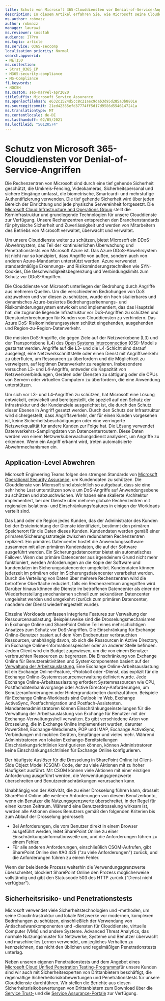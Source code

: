 ```yaml
---
title: Schutz von Microsoft 365-Clouddiensten vor Denial-of-Service-Angriffen
description: In diesem Artikel erfahren Sie, wie Microsoft seine Clouddienste vor Denial-of-Service-Angriffen (Denial-of-Service, DoS) schützen kann.
ms.author: robmazz
author: robmazz
manager: laurawi
ms.reviewer: sosstah
audience: ITPro
ms.topic: article
ms.service: O365-seccomp
localization_priority: Normal
search.appverid:
- MET150
ms.collection:
- Strat_O365_IP
- M365-security-compliance
- MS-Compliance
f1.keywords:
- NOCSH
ms.custom: seo-marvel-apr2020
titleSuffix: Microsoft Service Assurance
ms.openlocfilehash: e632c1524d5cc8c21aec9dab3d95d285a3b8801e
ms.sourcegitcommit: 21ed42335efd37774ff5d17d9586d5546147241a
ms.translationtype: MT
ms.contentlocale: de-DE
ms.lasthandoff: 02/05/2021
ms.locfileid: "50120574"
---
```

# <a name="defending-microsoft-365-cloud-services-against-denial-of-service-attacks"></a>Schutz von Microsoft 365-Clouddiensten vor Denial-of-Service-Angriffen

Die Rechenzentren von Microsoft sind durch eine tief gehende Sicherheit geschützt, die Umkreis-Fencing, Videokameras, Sicherheitspersonal und sichere Eingänge umfasst, die biometrische, Smartcard- und mehrstufige Authentifizierung verwenden. Die tief gehende Sicherheit wird über jeden Bereich der Einrichtung und jede physische Servereinheit fortgesetzt. Die [Microsoft Cloud Infrastructure and Operations Group](https://www.microsoft.com/cloud-platform/global-datacenters) stellt die Kerninfrastruktur und grundlegende Technologien für unsere Clouddienste zur Verfügung. Unsere Rechenzentren entsprechen den Branchenstandards für physische Sicherheit und Zuverlässigkeit und werden von Mitarbeitern des Betriebs von Microsoft verwaltet, überwacht und verwaltet.

Um unsere Clouddienste weiter zu schützen, bietet Microsoft ein DDoS-Abwehrsystem, das Teil der kontinuierlichen Überwachung und Penetrationstests von Microsoft Azure ist. Das Azure DDoS-Abwehrsystem ist nicht nur so konzipiert, dass Angriffe von außen, sondern auch von anderen Azure-Mandanten unterstützt werden. Azure verwendet standardmäßige Erkennungs- und Risikominderungstechniken wie SYN-Cookies, Die Geschwindigkeitsbegrenzung und Verbindungslimits zum Schutz vor DDoS-Angriffen.

Die Clouddienste von Microsoft unterliegen der Bedrohung durch Angriffe aus mehreren Quellen. Um die verschiedenen Bedrohungen von DoS abzuwehren und vor diesen zu schützen, wurde ein hoch skalierbares und dynamisches Azure-basiertes Bedrohungserkennungs- und Risikominderungssystem entwickelt und implementiert, das das Hauptziel hat, die zugrunde liegende Infrastruktur vor DoS-Angriffen zu schützen und Dienstunterbrechungen für Kunden von Clouddiensten zu verhindern. Das Azure DoS-Risikominderungssystem schützt eingehenden, ausgehenden und Region-zu-Region-Datenverkehr.

Die meisten DoS-Angriffe, die gegen Ziele auf der Netzwerkebene (L3) und der Transportebene (L4) des [Open Systems Interconnection](/windows-hardware/drivers/network/windows-network-architecture-and-the-osi-model) (OSI)-Modells gestartet werden. Angriffe auf die L3- und die L4-Schicht sind darauf ausgelegt, eine Netzwerkschnittstelle oder einen Dienst mit Angriffsverkehr zu überfluten, um Ressourcen zu überfordern und die Möglichkeit zu verweigern, auf legitimen Datenverkehr zu reagieren. Insbesondere versuchen L3- und L4-Angriffe, entweder die Kapazität von Netzwerkverbindungen, Geräten oder Diensten zu sättigung oder die CPUs von Servern oder virtuellen Computern zu überfordern, die eine Anwendung unterstützen.

Um sich vor L3- und L4-Angriffen zu schützen, hat Microsoft eine Lösung entwickelt, entwickelt und bereitgestellt, die speziell auf den Schutz der Infrastruktur und der Kundenziele ausgerichtet ist, die durch den Schutz dieser Ebenen in Angriff gesetzt werden. Durch den Schutz der Infrastruktur wird sichergestellt, dass Angriffsverkehr, der für einen Kunden vorgesehen ist, keine Sicherheitsbeschädigungen oder eine verringerte Netzwerkqualität für andere Kunden zur Folge hat. Die Lösung verwendet Datenverkehrs-Samplingdaten von Datencenterroutern. Diese Daten werden von einem Netzwerküberwachungsdienst analysiert, um Angriffe zu erkennen. Wenn ein Angriff erkannt wird, treten automatisierte Abwehrmechanismen ein.

## <a name="application-level-defenses"></a>Application-Level Abwehren
Microsoft Engineering Teams folgen den strengen Standards von [Microsoft Operational Security Assurance,](https://www.microsoft.com/SDL/OperationalSecurityAssurance) um Kundendaten zu schützen. Die Clouddienste von Microsoft sind absichtlich so aufgebaut, dass sie eine sehr hohe Last unterstützen sowie um DoS-Angriffe auf Anwendungsebene zu schützen und abzuschwächen. Wir haben eine skalierte Architektur implementiert, bei der Dienste über mehrere globale Rechenzentren mit regionalen Isolations- und Einschränkungsfeatures in einigen der Workloads verteilt sind.

Das Land oder die Region jedes Kunden, das der Administrator des Kunden bei der Ersteinrichtung der Dienste identifiziert, bestimmt den primären Speicherort für die Daten dieses Kunden. Kundendaten werden gemäß einer primären/Sicherungsstrategie zwischen redundanten Rechenzentren repliziert. Ein primäres Datencenter hostet die Anwendungssoftware zusammen mit allen primären Kundendaten, die auf der Software ausgeführt werden. Ein Sicherungsdatencenter bietet ein automatisches Failover. Wenn das primäre Datencenter aus irgendeinem Grund nicht mehr funktioniert, werden Anforderungen an die Kopie der Software und kundendaten im Sicherungsdatencenter umgeleitet. Kundendaten können jederzeit im primären oder im Sicherungsdatencenter verarbeitet werden. Durch die Verteilung von Daten über mehrere Rechenzentren wird die betroffene Oberfläche reduziert, falls ein Rechenzentrum angegriffen wird. Darüber hinaus können die Dienste im betroffenen Datencenter als einer der Wiederherstellungsmechanismen schnell zum sekundären Datencenter umgeleitet werden und umgekehrt (zurück zum primären Datencenter, nachdem der Dienst wiederhergestellt wurde).

Einzelne Workloads umfassen integrierte Features zur Verwaltung der Ressourcenauslastung. Beispielsweise sind die Drosselungsmechanismen in Exchange Online und SharePoint Online Teil eines mehrschichtigen Ansatzes zum Schutz vor DoS-Angriffen. Die Einschränkung für Exchange Online-Benutzer basiert auf dem Vom Endbenutzer verbrauchten Ressourcen, unabhängig davon, ob sich die Ressourcen in Active Directory, im Exchange Online-Informationsspeicher oder an anderer Stelle befinden. Jedem Client wird ein Budget zugewiesen, um die von einem Benutzer verbrauchten Ressourcen zu begrenzen. Die Einschränkung von Exchange Online für Benutzeraktivitäten und Systemkomponenten basiert auf der [Verwaltung der Arbeitsauslastung.](https://technet.microsoft.com/library/jj150503(v=exchg.150).aspx) Eine Exchange Online-Arbeitsauslastung ist ein Exchange Online-Feature, -Protokoll oder -Dienst, das explizit für die Exchange Online-Systemressourcenverwaltung definiert wurde. Jede Exchange Online-Arbeitsauslastung erfordert Systemressourcen wie CPU, Postfachdatenbankvorgänge oder Active Directory-Anforderungen, um Benutzeranforderungen oder Hintergrundarbeiten durchzuführen. Beispiele für Exchange Online-Workloads sind Outlook im Web, Exchange ActiveSync, Postfachmigration und Postfach-Assistenten. Mandantenadministratoren können Einschränkungseinstellungen für die Verwaltung der Arbeitsauslastung von Exchange für Benutzer mit der Exchange-Verwaltungsshell verwalten. Es gibt verschiedene Arten von Drosselung, die in Exchange Online implementiert wurden, darunter PowerShell, Exchange-Webdienste, POP und IMAP, Exchange ActiveSync, Verbindungen mit mobilen Geräten, Empfänger und vieles mehr. Während Administratoren von lokalen Exchange-Bereitstellungen Einschränkungsrichtlinien konfigurieren können, können Administratoren keine Einschränkungsrichtlinien für Exchange Online konfigurieren.

Der häufigste Auslöser für die Drosselung in SharePoint Online ist Client-Side Object Model (CSOM)-Code, der zu viele Aktionen mit zu hoher Häufigkeit ausführt. Mit CSOM können viele Aktionen mit einer einzigen Anforderung ausgeführt werden, die Verwendungsgrenzwerte überschreiten und Benutzereinschränkungen verursachen kann.

Unabhängig von der Aktivität, die zu einer Drosselung führen kann, drosselt SharePoint Online alle weiteren Anforderungen von diesem Benutzerkonto, wenn ein Benutzer die Nutzungsgrenzwerte überschreitet, in der Regel für einen kurzen Zeitraum. Während eine Benutzerdrosselung wirksam ist, werden alle Aktionen dieses Benutzers gemäß den folgenden Kriterien bis zum Ablauf der Drosselung gedrosselt:
- Bei Anforderungen, die vom Benutzer direkt in einem Browser ausgeführt werden, leitet SharePoint Online zu einer Einschränkungsinformationsseite um, und die Anforderungen führen zu einem Fehler.
- Für alle anderen Anforderungen, einschließlich CSOM-Aufrufen, gibt SharePoint Online den #A0 429 ("zu viele Anforderungen") zurück, und die Anforderungen führen zu einem Fehler.

Wenn der beleidende Prozess weiterhin die Verwendungsgrenzwerte überschreitet, blockiert SharePoint Online den Prozess möglicherweise vollständig und gibt den Statuscode 503 des HTTP zurück ("Dienst nicht verfügbar").

## <a name="vulnerability-and-penetration-testing"></a>Sicherheitsrisiko- und Penetrationstests
Microsoft verwendet [](https://www.microsoft.com/trustcenter/security/threatmanagement) viele Sicherheitstechnologien [](https://blogs.technet.microsoft.com/hybridcloud/2015/05/05/protecting-your-datacenter-and-cloud-from-emerging-threats/) und -methoden, um seine Cloudinfrastruktur und lokale Netzwerke vor modernen, komplexen Bedrohungen zu schützen, einschließlich der Verwendung von Antischadwarekomponenten und -diensten für Clouddienste, virtuelle Computer (VMs) und andere Systeme. Advanced Threat Analytics, das normale Nutzungsmuster für Netzwerke, Systeme und Benutzer überwacht und maschinelles Lernen verwendet, um jegliches Verhalten zu kennzeichnen, das nicht den üblichen und regelmäßigen Penetrationstests unterlag.

Neben unseren eigenen Penetrationstests und dem Angebot eines [Microsoft Cloud Unified Penetration Testing-Programms](https://technet.microsoft.com/mt784683)für unsere Kunden sind wir auch mit Sicherheitsexperten von Drittanbietern beschäftigt, die regelmäßige Sicherheitsrisikobewertungen und Penetrationstests für unsere Clouddienste durchführen. Wir stellen die Berichte aus diesen Sicherheitsrisikobewertungen von Drittanbietern zum Download über die [Service Trust-](https://aka.ms/STP) und die [Service Assurance-Portale](https://aka.ms/ServiceAssurance) zur Verfügung.
